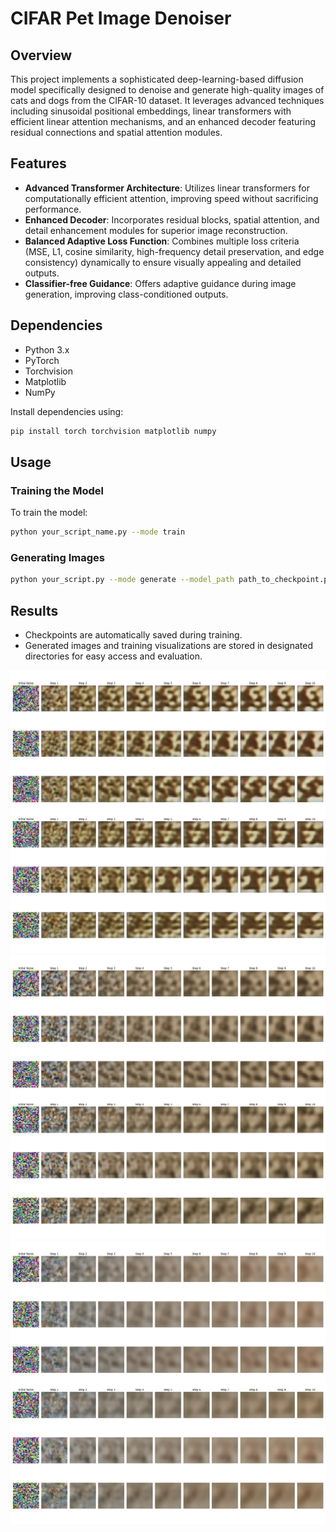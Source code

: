 # CIFAR Pet Image Denoiser

## Overview

This project implements a sophisticated deep-learning-based diffusion model specifically designed to denoise and generate high-quality images of cats and dogs from the CIFAR-10 dataset. It leverages advanced techniques including sinusoidal positional embeddings, linear transformers with efficient linear attention mechanisms, and an enhanced decoder featuring residual connections and spatial attention modules.

## Features

- **Advanced Transformer Architecture**: Utilizes linear transformers for computationally efficient attention, improving speed without sacrificing performance.
- **Enhanced Decoder**: Incorporates residual blocks, spatial attention, and detail enhancement modules for superior image reconstruction.
- **Balanced Adaptive Loss Function**: Combines multiple loss criteria (MSE, L1, cosine similarity, high-frequency detail preservation, and edge consistency) dynamically to ensure visually appealing and detailed outputs.
- **Classifier-free Guidance**: Offers adaptive guidance during image generation, improving class-conditioned outputs.

## Dependencies

- Python 3.x
- PyTorch
- Torchvision
- Matplotlib
- NumPy

Install dependencies using:
```bash
pip install torch torchvision matplotlib numpy
```

## Usage

### Training the Model

To train the model:
```bash
python your_script_name.py --mode train
```

### Generating Images
```bash
python your_script.py --mode generate --model_path path_to_checkpoint.pt --num_samples 5 --num_steps 40
```

## Results
- Checkpoints are automatically saved during training.
- Generated images and training visualizations are stored in designated directories for easy access and evaluation.

![](https://github.com/ynyeh0221/CIFAR10-cat-dog-generative-diffusion/blob/main/Transformer/v4/output/myplot1.png)
![](https://github.com/ynyeh0221/CIFAR10-cat-dog-generative-diffusion/blob/main/Transformer/v4/output/myplot2.png)
![](https://github.com/ynyeh0221/CIFAR10-cat-dog-generative-diffusion/blob/main/Transformer/v4/output/myplot3.png)
